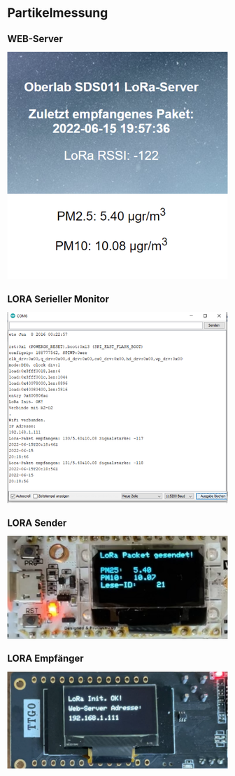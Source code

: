 # Partikelmessung

## WEB-Server

![Bild](pic/lora-server.png)

## LORA Serieller Monitor

![Bild](pic/lora-sm.png)

## LORA Sender

![Bild](pic/lora-s.png)

## LORA Empfänger

![Bild](pic/lora-e.png)
